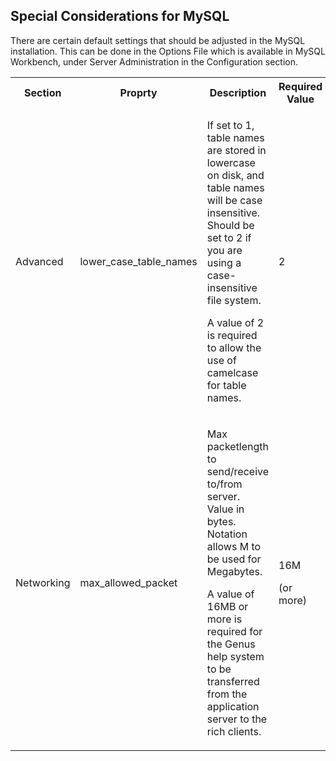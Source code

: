 ## Special Considerations for MySQL

There are certain default settings that should be adjusted in the MySQL installation. This can be done in the Options File which is available in MySQL Workbench, under Server Administration in the Configuration section.

<table style="WIDTH: 100%">

<tbody>

<tr>

<th>Section</th>

<th>Proprty</th>

<th>Description</th>

<th>Required Value</th>

<th></th>

</tr>

<tr>

<td>Advanced</td>

<td>lower_case_table_names</td>

<td>

If set to 1, table names are stored in lowercase on disk, and table names will be case insensitive. Should be set to 2 if you are using a case-insensitive file system.

A value of 2 is required to allow the use of camelcase for table names.

</td>

<td>2</td>

<td></td>

</tr>

<tr>

<td>Networking</td>

<td>max_allowed_packet</td>

<td>

Max packetlength to send/receive to/from server. Value in bytes. Notation allows M to be used for Megabytes.

A value of 16MB or more is required for the Genus help system to be transferred from the application server to the rich clients.

</td>

<td>

16M

(or more)

</td>

<td></td>

</tr>

</tbody>

</table>